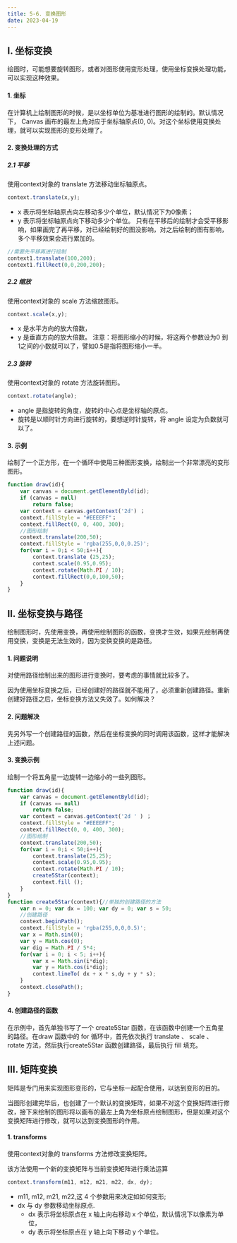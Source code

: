 ```yaml
---
title: 5-6. 变换图形
date: 2023-04-19
--- 
```

## Ⅰ. 坐标变换
绘图时，可能想要旋转图形，或者对图形使用变形处理，使用坐标变换处理功能，可以实现这种效果。
#### 1. 坐标
在计算机上绘制图形的时候，是以坐标单位为基准进行图形的绘制的。默认情况下， Canvas 画布的最左上角对应于坐标轴原点(0, 0)。对这个坐标使用变换处理，就可以实现图形的变形处理了。
#### 2. 变换处理的方式
##### 2.1 平移
使用context对象的 translate 方法移动坐标轴原点。
```js
context.translate(x,y);
```
- x 表示将坐标轴原点向左移动多少个单位，默认情况下为0像素；
- y 表示将坐标轴原点向下移动多少个单位。
只有在平移后的绘制才会受平移影响，如果画完了再平移，对已经绘制好的图没影响，对之后绘制的图有影响，多个平移效果会进行累加的。
```js
//需要先平移再进行绘制
context1.translate(100,200);
context1.fillRect(0,0,200,200); 
```
##### 2.2 缩放
使用context对象的 scale 方法缩放图形。
```js
context.scale(x,y);
```
- x 是水平方向的放大倍数， 
- y 是垂直方向的放大倍数。
注意：将图形缩小的时候，将这两个参数设为0 到 1之间的小数就可以了，譬如0.5是指将图形缩小一半。
##### 2.3 旋转
使用context对象的 rotate 方法旋转图形。
```js
context.rotate(angle);
```
- angle 是指旋转的角度，旋转的中心点是坐标轴的原点。
- 旋转是以顺时针方向进行旋转的，要想逆时针旋转，将 angle 设定为负数就可以了。
#### 3. 示例
绘制了一个正方形，在一个循环中使用三种图形变换，绘制出一个非常漂亮的变形图形。
```js
function draw(id){
    var canvas = document.getElementByld(id);
    if (canvas = null)
        return false;
    var context = canvas.getContext('2d') ；
    context.fillStyle = "#EEEEFF"；
    context.fillRect(0, 0, 400, 300);
    //图形绘制
    context.translate(200,50);
    context.fillStyle = 'rgba(255,0,0,0.25)';
    for(var i = 0;i < 50;i++){
        context.translate (25,25);
        context.scale(0.95,0.95);
        context.rotate(Math.PI / 10);
        context.fillRect(0,0,100,50);
    }
}        
```
## Ⅱ. 坐标变换与路径

绘制图形时，先使用变换，再使用绘制图形的函数，变换才生效，如果先绘制再使用变换，变换是无法生效的，因为变换变换的是路径。
#### 1. 问题说明
对使用路径绘制出来的图形进行变换时，要考虑的事情就比较多了。  

因为使用坐标变换之后，已经创建好的路径就不能用了，必须重新创建路径。重新创建好路径之后，坐标变换方法又失效了。如何解决？
#### 2. 问题解决
先另外写一个创建路径的函数，然后在坐标变换的同时调用该函数，这样才能解决上述问题。
#### 3. 变换示例
绘制一个将五角星一边旋转一边缩小的一些列图形。
```js
function draw(id){
    var canvas = document.getElementByld(id);
    if (canvas == null)
        return false;
    var context = canvas.getContext('2d ' ) ；
    context.fillStyle = "#EEEEFF";
    context.fillRect(0, 0, 400, 300);
    //图形绘制
    context.translate(200,50);
    for(var i = 0;i < 50;i++){
        context.translate(25,25);
        context.scale(0.95,0.95);
        context.rotate(Math.PI / 10);
        create5Star(context);
        context.fill ();
    }
}        
function create5Star(context){//单独的创建路径的方法
    var n = 0; var dx = 100; var dy = 0; var s = 50;
    //创建路径
    context.beginPath();
    context.fillStyle = 'rgba(255,0,0,0.5)';
    var x = Math.sin(0);
    var y = Math.cos(0);
    var dig = Math.PI / 5*4;
    for(var i = 0; i < 5; i++){
        var x = Math.sin(i*dig);
        var y = Math.cos(i*dig);
        context.lineTo( dx + x * s,dy + y * s);
    }
    context.closePath();
}    
```
#### 4. 创建路径的函数
在示例中，首先单独书写了一个 create5Star 函数，在该函数中创建一个五角星的路径。在draw 函数中的 for 循环中，首先依次执行 translate 、 scale 、 rotate 方法，然后执行create5Star 函数创建路径，最后执行 fill 填充。

## Ⅲ. 矩阵变换

矩阵是专门用来实现图形变形的，它与坐标一起配合使用，以达到变形的目的。  

当图形创建完毕后，也创建了一个默认的变换矩阵，如果不对这个变换矩阵进行修改，接下来绘制的图形将以画布的最左上角为坐标原点绘制图形，但是如果对这个变换矩阵进行修改，就可以达到变换图形的作用。
#### 1. transforms
使用context对象的 transforms 方法修改变换矩阵。

该方法使用一个新的变换矩阵与当前变换矩阵进行乘法运算
```js
context.transform(m11, m12, m21, m22, dx, dy);
```
- m11, m12, m21, m22,这 4 个参数用来决定如如何变形;
- dx 与 dy 参数移动坐标原点.
    - dx 表示将坐标原点在 x 轴上向右移动 x 个单位，默认情况下以像素为单位， 
    - dy 表示将坐标原点在 y 轴上向下移动 y 个单位。


